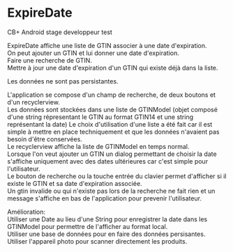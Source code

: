 # ExpireDate
CB+ Android stage developpeur test

ExpireDate affiche une liste de GTIN associer à une date d'expiration.  
On peut ajouter un GTIN et lui donner une date d'expiration.  
Faire une recherche de GTIN.  
Mettre à jour une date d'expiration d'un GTIN qui existe déjà dans la liste.  

Les données ne sont pas persistantes.


L'application se compose d'un champ de recherche, de deux boutons et d'un recyclerview.  
Les données sont stockées dans une liste de GTINModel (objet composé d'une string répresentant le GTIN au format GTIN14 et une string représentant la date)
Le choix d'utilisation d'une liste a été fait car il est simple à mettre en place techniquement et que les données n'avaient pas besoin d'être conservées.  
Le recyclerview affiche la liste de GTINModel en temps normal.  
Lorsque l'on veut ajouter un GTIN un dialog permettant de choisir la date s'affiche uniquement avec des dates ultérieures car c'est simple pour l'utilisateur.  
Le bouton de recherche ou la touche entrée du clavier permet d'afficher si il existe le GTIN et sa date d'expiration associée.  
Un gtin invalide ou qui n'existe pas lors de la recherche ne fait rien et un message s'affiche en bas de l'application pour prevenir l'utilisateur.  

Amélioration:  
Utiliser une Date au lieu d'une String pour enregistrer la date dans les GTINModel pour permettre de l'afficher au format local.  
Utiliser une base de données pour en faire des données persisantes.  
Utiliser l'appareil photo pour scanner directement les produits.
